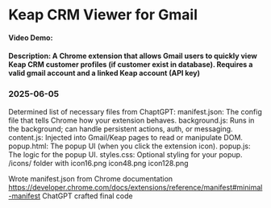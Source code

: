 # Keap CRM Viewer for Gmail
#### Video Demo:  <URL HERE>
#### Description: A Chrome extension that allows Gmail users to quickly view Keap CRM customer profiles (if customer exist in database). Requires a valid gmail account and a linked Keap account (API key)



### 2025-06-05
Determined list of necessary files from ChaptGPT:
    manifest.json: The config file that tells Chrome how your extension behaves.
    background.js: Runs in the background; can handle persistent actions, auth, or messaging.
    content.js: Injected into Gmail/Keap pages to read or manipulate DOM.
    popup.html: The popup UI (when you click the extension icon).
    popup.js: The logic for the popup UI.
    styles.css: Optional styling for your popup.
    /icons/ folder with icon16.png icon48.png icon128.png


Wrote manifest.json from Chrome documentation
https://developer.chrome.com/docs/extensions/reference/manifest#minimal-manifest
ChatGPT crafted final code


